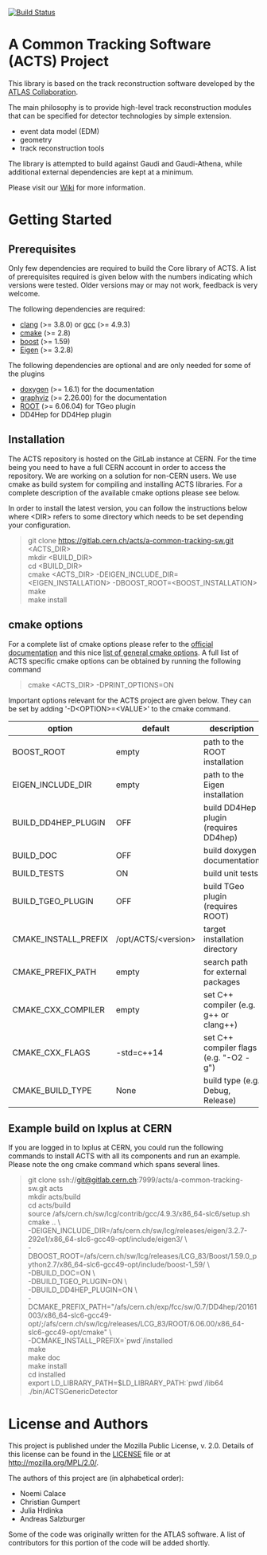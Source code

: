 [![Build Status](http://acts-ci:8080/job/ACTS-CI/badge/icon)](http://acts-ci:8080/job/ACTS-CI)

# A Common Tracking Software (ACTS) Project

This library is based on the track reconstruction software developed by the 
[ATLAS Collaboration](http://cern.ch/atlas).

The main philosophy is to provide high-level track reconstruction modules that 
can be specified for detector technologies by simple extension.

* event data model (EDM)
* geometry 
* track reconstruction tools

The library is attempted to build against Gaudi and Gaudi-Athena, while
additional external dependencies are kept at a minimum.


Please visit our [Wiki](https://gitlab.cern.ch/acts/a-common-tracking-sw/wikis/home) for more information.

# Getting Started

## Prerequisites

Only few dependencies are required to build the Core library of ACTS. A list of 
prerequisites required is given below with the numbers indicating which versions 
were tested. Older versions may or may not work, feedback is very welcome.

The following dependencies are required:

+ [clang](http://clang.llvm.org/) (>= 3.8.0) or [gcc](https://gcc.gnu.org/) (>= 4.9.3)
+ [cmake](https://cmake.org/) (>= 2.8)
+ [boost](http://boost.org/) (>= 1.59)
+ [Eigen](http://eigen.tuxfamily.org/) (>= 3.2.8)

The following dependencies are optional and are only needed for some of the plugins

+ [doxygen](http://doxygen.org) (>= 1.6.1) for the documentation
+ [graphviz](http://www.graphviz.org/) (>= 2.26.00) for the documentation
+ [ROOT](https://root.cern.ch/) (>= 6.06.04) for TGeo plugin
+ DD4Hep for DD4Hep plugin

## Installation

The ACTS repository is hosted on the GitLab instance at CERN. For the time being
you need to have a full CERN account in order to access the repository. We are working on
a solution for non-CERN users. We use cmake as build system for compiling and
installing ACTS libraries. For a complete description of the available cmake
options please see below.

In order to install the latest version, you can follow the instructions below
where \<DIR\> refers to some directory which needs to be set depending your configuration.

> git clone https://gitlab.cern.ch/acts/a-common-tracking-sw.git \<ACTS_DIR\><br />
> mkdir \<BUILD_DIR\><br />
> cd \<BUILD_DIR\><br />
> cmake \<ACTS_DIR\> -DEIGEN_INCLUDE_DIR=\<EIGEN_INSTALLATION\> -DBOOST_ROOT=\<BOOST_INSTALLATION\><br />
> make<br />
> make install<br />

## cmake options

For a complete list of cmake options please refer to the [official documentation](https://cmake.org/cmake/help/v3.1/index.html)
and this nice [list of general cmake options](https://cmake.org/Wiki/CMake_Useful_Variables).
A full list of ACTS specific cmake options can be obtained by running the following command

> cmake \<ACTS_DIR\> -DPRINT_OPTIONS=ON

Important options relevant for the ACTS project are given below. They can be set
by adding '-D\<OPTION\>=\<VALUE\>' to the cmake command.

|option|default|description|
|------|-------|-----------|
|BOOST_ROOT           | empty                 | path to the ROOT installation          |
|EIGEN_INCLUDE_DIR    | empty                 | path to the Eigen installation         |
|BUILD_DD4HEP_PLUGIN  | OFF                   | build DD4Hep plugin (requires DD4hep)  |
|BUILD_DOC            | OFF                   | build doxygen documentation            |
|BUILD_TESTS          | ON                    | build unit tests                       |
|BUILD_TGEO_PLUGIN    | OFF                   | build TGeo plugin (requires ROOT)      |
|CMAKE_INSTALL_PREFIX | /opt/ACTS/\<version\> | target installation directory          |
|CMAKE_PREFIX_PATH    | empty                 | search path for external packages      |    
|CMAKE_CXX_COMPILER   | empty                 | set C++ compiler (e.g. g++ or clang++) |    
|CMAKE_CXX_FLAGS      | -std=c++14            | set C++ compiler flags (e.g. "-O2 -g") |  
|CMAKE_BUILD_TYPE     | None                  | build type (e.g. Debug, Release)       |

## Example build on lxplus at CERN

If you are logged in to lxplus at CERN, you could run the following commands
to install ACTS with all its components and run an example. Please note the 
ong cmake command which spans several lines.

> git clone ssh://git@gitlab.cern.ch:7999/acts/a-common-tracking-sw.git acts<br />
> mkdir acts/build<br />
> cd acts/build<br />
> source /afs/cern.ch/sw/lcg/contrib/gcc/4.9.3/x86_64-slc6/setup.sh<br />
> cmake .. \\ <br />
>   -DEIGEN_INCLUDE_DIR=/afs/cern.ch/sw/lcg/releases/eigen/3.2.7-292e1/x86_64-slc6-gcc49-opt/include/eigen3/ \\ <br />
>   -DBOOST_ROOT=/afs/cern.ch/sw/lcg/releases/LCG_83/Boost/1.59.0_python2.7/x86_64-slc6-gcc49-opt/include/boost-1_59/ \\ <br />
>   -DBUILD_DOC=ON \\ <br />
>   -DBUILD_TGEO_PLUGIN=ON \\ <br />
>   -DBUILD_DD4HEP_PLUGIN=ON \\ <br />
>   -DCMAKE_PREFIX_PATH="/afs/cern.ch/exp/fcc/sw/0.7/DD4hep/20161003/x86_64-slc6-gcc49-opt/;/afs/cern.ch/sw/lcg/releases/LCG_83/ROOT/6.06.00/x86_64-slc6-gcc49-opt/cmake" \\ <br />
>   -DCMAKE_INSTALL_PREFIX=\`pwd\`/installed <br />
> make<br />
> make doc<br />
> make install<br />
> cd installed <br />
> export LD_LIBRARY_PATH=$LD_LIBRARY_PATH:\`pwd\`/lib64 <br />
> ./bin/ACTSGenericDetector

# License and Authors

This project is published under the Mozilla Public License, v. 2.0. Details of
this license can be found in the [LICENSE](LICENSE) file or at http://mozilla.org/MPL/2.0/.

The authors of this project are (in alphabetical order):
- Noemi Calace
- Christian Gumpert
- Julia Hrdinka
- Andreas Salzburger

Some of the code was originally written for the ATLAS software. A list of
contributors for this portion of the code will be added shortly.

